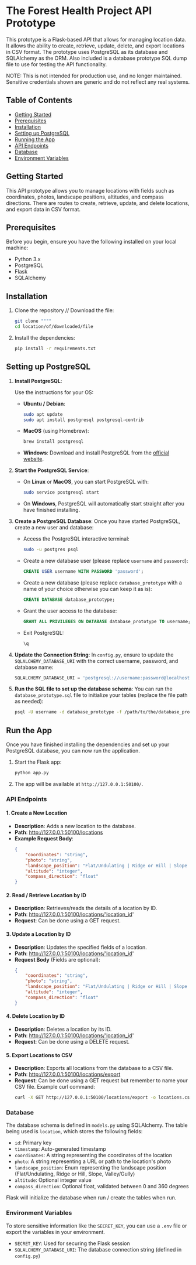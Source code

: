 
# The Forest Health Project API Prototype

This prototype is a Flask-based API that allows for managing location data. It allows the ability to create, retrieve, update, delete, and export locations in CSV format. The prototype uses PostgreSQL as its database and SQLAlchemy as the ORM. Also included is a database prototype SQL dump file to use for testing the API functionality.

NOTE: This is not intended for production use, and no longer maintained. Sensitive credentials shown are generic and do not reflect any real systems.

## Table of Contents
- [Getting Started](#getting-started)
- [Prerequisites](#prerequisites)
- [Installation](#installation)
- [Setting up PostgreSQL](#setting-up-postgresql)
- [Running the App](#running-the-app)
- [API Endpoints](#api-endpoints)
- [Database](#database)
- [Environment Variables](#environment-variables)

## Getting Started

This API prototype allows you to manage locations with fields such as coordinates, photos, landscape positions, altitudes, and compass directions. There are routes to create, retrieve, update, and delete locations, and export data in CSV format.

## Prerequisites

Before you begin, ensure you have the following installed on your local machine:
- Python 3.x
- PostgreSQL
- Flask
- SQLAlchemy

## Installation

1. Clone the repository // Download the file:
    ```bash
    git clone """"
    cd location/of/downloaded/file
    ```

2. Install the dependencies:
    ```bash
    pip install -r requirements.txt
    ```

## Setting up PostgreSQL

1. **Install PostgreSQL**:

    Use the instructions for your OS:

    - **Ubuntu / Debian**:
      ```bash
      sudo apt update
      sudo apt install postgresql postgresql-contrib
      ```

    - **MacOS** (using Homebrew):
      ```bash
      brew install postgresql
      ```

    - **Windows**:
      Download and install PostgreSQL from the [official website](https://www.postgresql.org/download/).

2. **Start the PostgreSQL Service**:
    - On **Linux** or **MacOS**, you can start PostgreSQL with:
      ```bash
      sudo service postgresql start
      ```
    - On **Windows**, PostgreSQL will automatically start straight after you have finished installing.

3. **Create a PostgreSQL Database**:
   Once you have started PostgreSQL, create a new user and database:
   - Access the PostgreSQL interactive terminal:
     ```bash
     sudo -u postgres psql
     ```
   - Create a new database user (please replace `username` and `password`):
     ```sql
     CREATE USER username WITH PASSWORD 'password';
     ```
   - Create a new database (please replace `database_prototype` with a name of your choice otherwise you can keep it as is):
     ```sql
     CREATE DATABASE database_prototype;
     ```
   - Grant the user access to the database:
     ```sql
     GRANT ALL PRIVILEGES ON DATABASE database_prototype TO username;
     ```
   - Exit PostgreSQL:
     ```bash
     \q
     ```

4. **Update the Connection String**:
   In `config.py`, ensure to update the `SQLALCHEMY_DATABASE_URI` with the correct username, password, and database name:
   ```python
   SQLALCHEMY_DATABASE_URI = 'postgresql://username:password@localhost/database_prototype'
   ```

5. **Run the SQL file to set up the database schema**:
   You can run the `database_prototype.sql` file to initialize your tables (replace the file path as needed):
   ```bash
   psql -U username -d database_prototype -f /path/to/the/database_prototype.sql
   ```

## Run the App

Once you have finished installing the dependencies and set up your PostgreSQL database, you can now run the application.

1. Start the Flask app:
    ```bash
    python app.py
    ```

2. The app will be available at `http://127.0.0.1:50100/`.

### API Endpoints

#### 1. Create a New Location

- **Description**: Adds a new location to the database.
- **Path**: http://127.0.0.1:50100/locations
- **Example Request Body**: 
    ```json
    {
        "coordinates": "string",
        "photo": "string",
        "landscape_position": "Flat/Undulating | Ridge or Hill | Slope | Valley/Gully",
        "altitude": "integer",
        "compass_direction": "float"
    }
    ```

#### 2. Read / Retrieve Location by ID

- **Description**: Retrieves/reads the details of a location by ID.
- **Path**: http://127.0.0.1:50100/locations/'location_id'
- **Request**: Can be done using a GET request.

#### 3. Update a Location by ID

- **Description**: Updates the specified fields of a location.
- **Path**: http://127.0.0.1:50100/locations/'location_id'
- **Request Body** (Fields are optional):
    ```json
    {
        "coordinates": "string",
        "photo": "string",
        "landscape_position": "Flat/Undulating | Ridge or Hill | Slope | Valley/Gully",
        "altitude": "integer",
        "compass_direction": "float"
    }
    ```

#### 4. Delete Location by ID

- **Description**: Deletes a location by its ID.
- **Path**: http://127.0.0.1:50100/locations/'location_id'
- **Request**: Can be done using a DELETE request.

#### 5. Export Locations to CSV

- **Description**: Exports all locations from the database to a CSV file.
- **Path**: http://127.0.0.1:50100/locations/export
- **Request**: Can be done using a GET request but remember to name your CSV file. Example curl command:
    ```bash
   curl -X GET http://127.0.0.1:50100/locations/export -o locations.csv
   ```

### Database

The database schema is defined in `models.py` using SQLAlchemy. The table being used is `location`, which stores the following fields:
- `id`: Primary key
- `timestamp`: Auto-generated timestamp
- `coordinates`: A string representing the coordinates of the location
- `photo`: A string representing a URL or path to the location's photo
- `landscape_position`: Enum representing the landscape position (Flat/Undulating, Ridge or Hill, Slope, Valley/Gully)
- `altitude`: Optional integer value
- `compass_direction`: Optional float, validated between 0 and 360 degrees

Flask will initialize the database when run / create the tables when run.

### Environment Variables

To store sensitive information like the `SECRET_KEY`, you can use a `.env` file or export the variables in your environment.

- `SECRET_KEY`: Used for securing the Flask session
- `SQLALCHEMY_DATABASE_URI`: The database connection string (defined in `config.py`)


